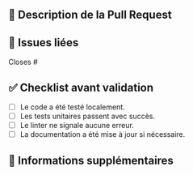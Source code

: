 ## 📝 Description de la Pull Request
<!-- Décrivez brièvement ce que contient cette PR -->

## 🔗 Issues liées
<!-- Listez les issues liées avec `Closes #<numéro_de_l_issue>` -->
Closes #

## ✅ Checklist avant validation
- [ ] Le code a été testé localement.
- [ ] Les tests unitaires passent avec succès.
- [ ] Le linter ne signale aucune erreur.
- [ ] La documentation a été mise à jour si nécessaire.

## 📌 Informations supplémentaires
<!-- Ajoutez des détails ou des liens si nécessaire -->
